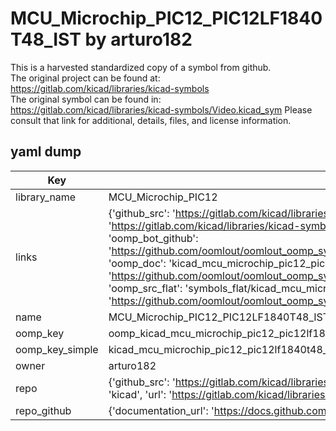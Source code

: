 # MCU_Microchip_PIC12_PIC12LF1840T48_IST by arturo182  
This is a harvested standardized copy of a symbol from github.  
The original project can be found at:  
https://gitlab.com/kicad/libraries/kicad-symbols  
The original symbol can be found in:
https://gitlab.com/kicad/libraries/kicad-symbols/Video.kicad_sym
Please consult that link for additional, details, files, and license information.  
## yaml dump  
| Key | Value |  
| --- | --- |  
| library_name | MCU_Microchip_PIC12 |  
| links | {'github_src': 'https://gitlab.com/kicad/libraries/kicad-symbols/Video.kicad_sym', 'github_src_repo': 'https://gitlab.com/kicad/libraries/kicad-symbols', 'oomp_bot': 'kicad_mcu_microchip_pic12_pic12lf1840t48_ist/working', 'oomp_bot_github': 'https://github.com/oomlout/oomlout_oomp_symbol_bot/tree/main/kicad_mcu_microchip_pic12_pic12lf1840t48_ist/working', 'oomp_doc': 'kicad_mcu_microchip_pic12_pic12lf1840t48_ist/working', 'oomp_doc_github': 'https://github.com/oomlout/oomlout_oomp_symbol_doc/tree/main/kicad_mcu_microchip_pic12_pic12lf1840t48_ist/working', 'oomp_src_flat': 'symbols_flat/kicad_mcu_microchip_pic12_pic12lf1840t48_ist/working', 'oomp_src_flat_github': 'https://github.com/oomlout/oomlout_oomp_symbol_src/tree/main/kicad_mcu_microchip_pic12_pic12lf1840t48_ist/working'} |  
| name | MCU_Microchip_PIC12_PIC12LF1840T48_IST |  
| oomp_key | oomp_kicad_mcu_microchip_pic12_pic12lf1840t48_ist |  
| oomp_key_simple | kicad_mcu_microchip_pic12_pic12lf1840t48_ist |  
| owner | arturo182 |  
| repo | {'github_src': 'https://gitlab.com/kicad/libraries/kicad-symbols/Video.kicad_sym', 'name': 'libraries/kicad-symbols', 'owner': 'kicad', 'url': 'https://gitlab.com/kicad/libraries/kicad-symbols'} |  
| repo_github | {'documentation_url': 'https://docs.github.com/rest/repos/repos#get-a-repository', 'message': 'Not Found'} |  


